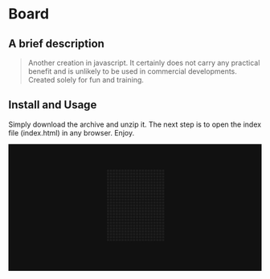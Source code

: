 # Board

## A brief description

> Another creation in javascript. It certainly does not carry any practical benefit and is unlikely to be used in commercial developments.
> Created solely for fun and training.

## Install and Usage

Simply download the archive and unzip it. The next step is to open the index file (index.html) in any browser. Enjoy.

![GIF animation of interactive whiteboard](https://github.com/alekstar79/board/blob/main/assets/review.gif "Interactive board")

